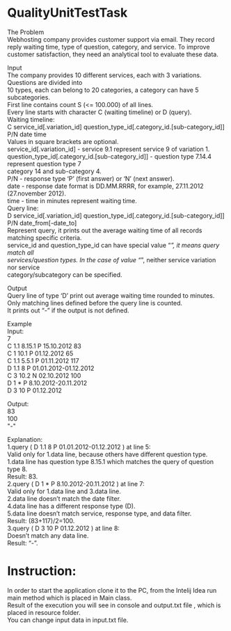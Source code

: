 # QualityUnitTestTask

The Problem  
Webhosting company provides customer support via email. They record reply waiting time, 
type of question, category, and service. To improve customer satisfaction, they need an 
analytical tool to evaluate these data.

Input  
The company provides 10 different services, each with 3 variations. Questions are divided into  
10 types, each can belong to 20 categories, a category can have 5 subcategories.  
First line contains count S (<= 100.000) of all lines.  
Every line starts with character C (waiting timeline) or D (query).  
Waiting timeline:  
C service_id[.variation_id] question_type_id[.category_id.[sub-category_id]] P/N date time  
Values in square brackets are optional.  
service_id[.variation_id] - service 9.1 represent service 9 of variation 1.  
question_type_id[.category_id.[sub-category_id]] - question type 7.14.4 represent question type 7  
category 14 and sub-category 4.  
P/N - response type ‘P’ (first answer) or ‘N’ (next answer).  
date - response date format is DD.MM.RRRR, for example, 27.11.2012 (27.november 2012).  
time - time in minutes represent waiting time.  
Query line:  
D service_id[.variation_id] question_type_id[.category_id.[sub-category_id]] P/N date_from[-date_to]  
Represent query, it prints out the average waiting time of all records matching specific criteria.  
service_id and question_type_id can have special value “*”, it means query match all  
services/question types. In the case of value “*”, neither service variation nor service  
category/subcategory can be specified.  

Output  
Query line of type ‘D’ print out average waiting time rounded to minutes.  
Only matching lines defined before the query line is counted.  
It prints out “-” if the output is not defined.  

Example  
Input:  
7  
C 1.1 8.15.1 P 15.10.2012 83  
C 1 10.1 P 01.12.2012 65  
C 1.1 5.5.1 P 01.11.2012 117  
D 1.1 8 P 01.01.2012-01.12.2012  
C 3 10.2 N 02.10.2012 100  
D 1 * P 8.10.2012-20.11.2012  
D 3 10 P 01.12.2012  

Output:  
83  
100  
"-"  
 
Explanation:  
1.query ( D 1.1 8 P 01.01.2012-01.12.2012 ) at line 5:  
Valid only for 1.data line, because others have different question type.  
1.data line has question type 8.15.1 which matches the query of question type 8.  
Result: 83.  
2.query ( D 1 * P 8.10.2012-20.11.2012 ) at line 7:  
Valid only for 1.data line and 3.data line.  
2.data line doesn’t match the date filter.  
4.data line has a different response type (D).  
5.data line doesn’t match service, response type, and data filter.  
Result: (83+117)/2=100.  
3.query ( D 3 10 P 01.12.2012 ) at line 8:  
Doesn’t match any data line.  
Result: “-”.

# Instruction: 

In order to start the application clone it to the PC, from the Intelij Idea run main method which is placed in Main class.  
Result of the execution you will see in console and output.txt file , which is placed in resource folder.  
You can change input data in input.txt file.  